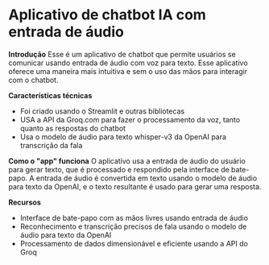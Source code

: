 
**Aplicativo de chatbot IA com entrada de áudio**
=====================================================

**Introdução**
Esse é um aplicativo de chatbot que permite usuários se comunicar usando entrada de áudio com voz para texto. Esse aplicativo oferece uma maneira mais intuitiva e sem o uso das mãos para interagir com o chatbot.

**Características técnicas**
* Foi criado usando o Streamlit e outras bibliotecas
* USA a API da Groq.com para fazer o processamento da voz, tanto quanto as respostas do chatbot
* Usa o modelo de áudio para texto whisper-v3 da OpenAI para transcrição da fala

**Como o "app" funciona**
O aplicativo usa a entrada de áudio do usuário para gerar texto, que é processado e respondido pela interface de bate-papo. A entrada de áudio é convertida em texto usando o modelo de áudio para texto da OpenAI, e o texto resultante é usado para gerar uma resposta.

**Recursos**
* Interface de bate-papo com as mãos livres usando entrada de áudio
* Reconhecimento e transcrição precisos de fala usando o modelo de áudio para texto da OpenAI
* Processamento de dados dimensionável e eficiente usando a API do Groq
